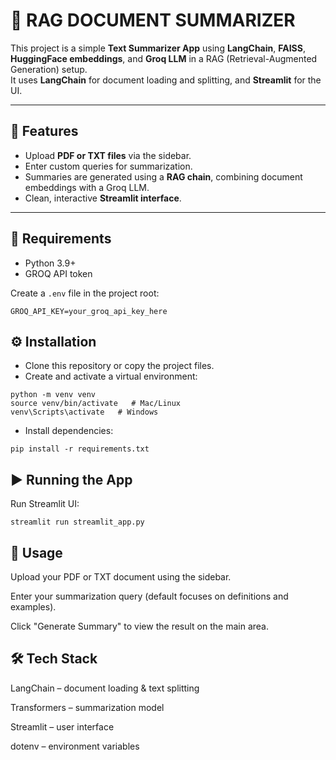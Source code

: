 # 📝 RAG DOCUMENT SUMMARIZER

This project is a simple **Text Summarizer App** using **LangChain**, **FAISS**, **HuggingFace embeddings**, and **Groq LLM** in a RAG (Retrieval-Augmented Generation) setup.  
It uses **LangChain** for document loading and splitting, and **Streamlit** for the UI.

---

## 🚀 Features
- Upload **PDF or TXT files** via the sidebar.
- Enter custom queries for summarization.
- Summaries are generated using a **RAG chain**, combining document embeddings with a Groq LLM.
- Clean, interactive **Streamlit interface**.

---

## 🔑 Requirements
- Python 3.9+
- GROQ API token 

Create a `.env` file in the project root:

```env
GROQ_API_KEY=your_groq_api_key_here
```
## ⚙️ Installation

- Clone this repository or copy the project files.
- Create and activate a virtual environment:

```
python -m venv venv
source venv/bin/activate   # Mac/Linux
venv\Scripts\activate   # Windows
```
- Install dependencies:

```
pip install -r requirements.txt
```
  
## ▶️ Running the App
Run Streamlit UI:  

```
streamlit run streamlit_app.py
```

## 📖 Usage

Upload your PDF or TXT document using the sidebar.

Enter your summarization query (default focuses on definitions and examples).

Click "Generate Summary" to view the result on the main area.

## 🛠 Tech Stack

LangChain
 – document loading & text splitting

Transformers
 – summarization model

Streamlit
 – user interface

dotenv
 – environment variables

